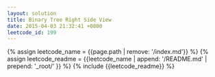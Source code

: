 ```yaml
---
layout: solution
title: Binary Tree Right Side View
date: 2015-04-03 21:32:41 +0800
leetcode_id: 199
---
```

{% assign leetcode_name = {{page.path | remove: '/index.md'}}  %}
{% assign leetcode_readme = {{leetcode_name | append: '/README.md' | prepend: '_root/' }}  %}
{% include {{leetcode_readme}} %}
